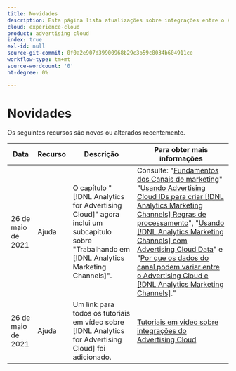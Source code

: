 ```yaml
---
title: Novidades
description: Esta página lista atualizações sobre integrações entre o Advertising Cloud e outros produtos e serviços no Adobe Experience Cloud.
cloud: experience-cloud
product: advertising cloud
index: true
exl-id: null
source-git-commit: 0f0a2e907d39900968b29c3b59c8034b604911ce
workflow-type: tm+mt
source-wordcount: '0'
ht-degree: 0%

---
```


# Novidades

Os seguintes recursos são novos ou alterados recentemente.

| Data | Recurso | Descrição | Para obter mais informações |
| ---- | ------- | ----------- | -------------------- |
| 26 de maio de 2021 | Ajuda | O capítulo &quot;[!DNL Analytics for Advertising Cloud]&quot; agora inclui um subcapítulo sobre &quot;Trabalhando em [!DNL Analytics Marketing Channels]&quot;. | Consulte: &quot;[Fundamentos dos Canais de marketing](/help/integrations/analytics/marketing-channels/mc-overview.md)&quot; &quot;[Usando Advertising Cloud IDs para criar [!DNL Analytics Marketing Channels] Regras de processamento](/help/integrations/analytics/marketing-channels/mc-ids.md)&quot;, &quot;[Usando [!DNL Analytics Marketing Channels] com Advertising Cloud Data](/help/integrations/analytics/marketing-channels/mc-ac-data.md)&quot; e &quot;[Por que os dados do canal podem variar entre o Advertising Cloud e [!DNL Analytics Marketing Channels]](/help/integrations/analytics/marketing-channels/mc-data-variances.md).&quot; |
| 26 de maio de 2021 | Ajuda | Um link para todos os tutoriais em vídeo sobre [!DNL Analytics for Advertising Cloud] foi adicionado. | [Tutoriais em vídeo sobre integrações do Advertising Cloud](https://experienceleague.adobe.com/docs/advertising-cloud-learn/tutorials/overview.html) |

<!-- At some point, just make this an overview page instead?

Adobe Advertising Cloud is integrated with the following Adobe Experience Cloud products:

* [Adobe Analytics](/help/integrations/analytics/overview.md)

* Adobe Audience Manager

* Adobe Campaign (Advertising Cloud Search only)

* Adobe Experience Cloud Device Co-op
 -->
